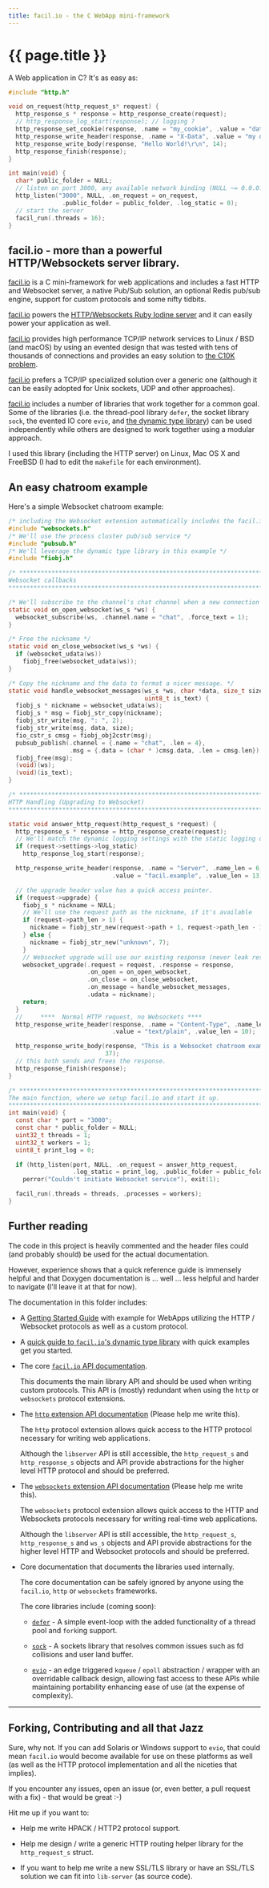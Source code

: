 ```yaml
---
title: facil.io - the C WebApp mini-framework
---
```

# {{ page.title }}

A Web application in C? It's as easy as:

```c
#include "http.h"

void on_request(http_request_s* request) {
  http_response_s * response = http_response_create(request);
  // http_response_log_start(response); // logging ?
  http_response_set_cookie(response, .name = "my_cookie", .value = "data");
  http_response_write_header(response, .name = "X-Data", .value = "my data");
  http_response_write_body(response, "Hello World!\r\n", 14);
  http_response_finish(response);
}

int main(void) {
  char* public_folder = NULL;
  // listen on port 3000, any available network binding (NULL ~= 0.0.0.0)
  http_listen("3000", NULL, .on_request = on_request,
               .public_folder = public_folder, .log_static = 0);
  // start the server
  facil_run(.threads = 16);
}
```

## facil.io - more than a powerful HTTP/Websockets server library.

[facil.io](http://facil.io) is a C mini-framework for web applications and includes a fast HTTP and Websocket server, a native Pub/Sub solution, an optional Redis pub/sub engine, support for custom protocols and some nifty tidbits.

[facil.io](http://facil.io) powers the [HTTP/Websockets Ruby Iodine server](https://github.com/boazsegev/iodine) and it can easily power your application as well.

[facil.io](http://facil.io) provides high performance TCP/IP network services to Linux / BSD (and macOS) by using an evented design that was tested with tens of thousands of connections and provides an easy solution to [the C10K problem](http://www.kegel.com/c10k.html).

[facil.io](http://facil.io) prefers a TCP/IP specialized solution over a generic one (although it can be easily adopted for Unix sockets, UDP and other approaches).

[facil.io](http://facil.io) includes a number of libraries that work together for a common goal. Some of the libraries (i.e. the thread-pool library `defer`, the socket library `sock`, the evented IO core `evio`, and [the dynamic type library](fiobj.md)) can be used independently while others are designed to work together using a modular approach.

I used this library (including the HTTP server) on Linux, Mac OS X and FreeBSD (I had to edit the `makefile` for each environment).

## An easy chatroom example

Here's a simple Websocket chatroom example:

```c
/* including the Websocket extension automatically includes the facil.io core */
#include "websockets.h"
/* We'll use the process cluster pub/sub service */
#include "pubsub.h"
/* We'll leverage the dynamic type library in this example */
#include "fiobj.h"

/* *****************************************************************************
Websocket callbacks
***************************************************************************** */

/* We'll subscribe to the channel's chat channel when a new connection opens */
static void on_open_websocket(ws_s *ws) {
  websocket_subscribe(ws, .channel.name = "chat", .force_text = 1);
}

/* Free the nickname */
static void on_close_websocket(ws_s *ws) {
  if (websocket_udata(ws))
    fiobj_free(websocket_udata(ws));
}

/* Copy the nickname and the data to format a nicer message. */
static void handle_websocket_messages(ws_s *ws, char *data, size_t size,
                                      uint8_t is_text) {
  fiobj_s * nickname = websocket_udata(ws);
  fiobj_s * msg = fiobj_str_copy(nickname);
  fiobj_str_write(msg, ": ", 2);
  fiobj_str_write(msg, data, size);
  fio_cstr_s cmsg = fiobj_obj2cstr(msg);
  pubsub_publish(.channel = {.name = "chat", .len = 4},
                 .msg = {.data = (char * )cmsg.data, .len = cmsg.len});
  fiobj_free(msg);
  (void)(ws);
  (void)(is_text);
}

/* *****************************************************************************
HTTP Handling (Upgrading to Websocket)
***************************************************************************** */

static void answer_http_request(http_request_s *request) {
  http_response_s * response = http_response_create(request);
  // We'll match the dynamic logging settings with the static logging ones.
  if (request->settings->log_static)
    http_response_log_start(response);

  http_response_write_header(response, .name = "Server", .name_len = 6,
                             .value = "facil.example", .value_len = 13);

  // the upgrade header value has a quick access pointer.
  if (request->upgrade) {
    fiobj_s * nickname = NULL;
    // We'll use the request path as the nickname, if it's available
    if (request->path_len > 1) {
      nickname = fiobj_str_new(request->path + 1, request->path_len - 1);
    } else {
      nickname = fiobj_str_new("unknown", 7);
    }
    // Websocket upgrade will use our existing response (never leak responses).
    websocket_upgrade(.request = request, .response = response,
                      .on_open = on_open_websocket,
                      .on_close = on_close_websocket,
                      .on_message = handle_websocket_messages,
                      .udata = nickname);
    return;
  }
  //     ****  Normal HTTP request, no Websockets ****
  http_response_write_header(response, .name = "Content-Type", .name_len = 12,
                             .value = "text/plain", .value_len = 10);

  http_response_write_body(response, "This is a Websocket chatroom example.",
                           37);
  // this both sends and frees the response.
  http_response_finish(response);
}

/* *****************************************************************************
The main function, where we setup facil.io and start it up.
***************************************************************************** */
int main(void) {
  const char * port = "3000";
  const char * public_folder = NULL;
  uint32_t threads = 1;
  uint32_t workers = 1;
  uint8_t print_log = 0;

  if (http_listen(port, NULL, .on_request = answer_http_request,
                  .log_static = print_log, .public_folder = public_folder))
    perror("Couldn't initiate Websocket service"), exit(1);

  facil_run(.threads = threads, .processes = workers);
}
```

## Further reading

The code in this project is heavily commented and the header files could (and probably should) be used for the actual documentation.

However, experience shows that a quick reference guide is immensely helpful and that Doxygen documentation is ... well ... less helpful and harder to navigate (I'll leave it at that for now).

The documentation in this folder includes:

* A [Getting Started Guide](getting_started.md) with example for WebApps utilizing the HTTP / Websocket protocols as well as a custom protocol.

* A [quick guide to `facil.io`'s dynamic type library](fiobj.md) with quick examples get you started.

* The core [`facil.io` API documentation](facil.md).

    This documents the main library API and should be used when writing custom protocols. This API is (mostly) redundant when using the `http` or `websockets` protocol extensions.

* The [`http` extension API documentation]() (Please help me write this).

    The `http` protocol extension allows quick access to the HTTP protocol necessary for writing web applications.

    Although the `libserver` API is still accessible, the `http_request_s` and `http_response_s` objects and API provide abstractions for the higher level HTTP protocol and should be preferred.

* The [`websockets` extension API documentation]() (Please help me write this).

    The `websockets` protocol extension allows quick access to the HTTP and Websockets protocols necessary for writing real-time web applications.

    Although the `libserver` API is still accessible, the `http_request_s`, `http_response_s` and `ws_s` objects and API provide abstractions for the higher level HTTP and Websocket protocols and should be preferred.

* Core documentation that documents the libraries used internally.

    The core documentation can be safely ignored by anyone using the `facil.io`, `http` or `websockets` frameworks.

    The core libraries include (coming soon):

    * [`defer`](./defer.md) - A simple event-loop with the added functionality of a thread pool and `fork`ing support.

    * [`sock`](./sock.md) - A sockets library that resolves common issues such as fd collisions and user land buffer.

    * [`evio`](./evio.md) - an edge triggered `kqueue` / `epoll` abstraction / wrapper with an overridable callback design, allowing fast access to these APIs while maintaining portability enhancing ease of use (at the expense of complexity).

---

## Forking, Contributing and all that Jazz

Sure, why not. If you can add Solaris or Windows support to `evio`, that could mean `facil.io` would become available for use on these platforms as well (as well as the HTTP protocol implementation and all the niceties that implies).

If you encounter any issues, open an issue (or, even better, a pull request with a fix) - that would be great :-)

Hit me up if you want to:

* Help me write HPACK / HTTP2 protocol support.

* Help me design / write a generic HTTP routing helper library for the `http_request_s` struct.

* If you want to help me write a new SSL/TLS library or have an SSL/TLS solution we can fit into `lib-server` (as source code).
